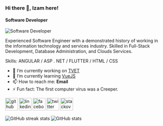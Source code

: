 ### Hi there 👋, Izam here!
#### Software Developer
![Software Developer](https://i.ibb.co/R0hgxGq/Nasharul-izam.png)

Experienced Software Engineer with a demonstrated history of working in the information technology and services industry. Skilled in Full-Stack Development, Database Administration, and Clouds Services.

Skills:  ANGULAR / ASP . NET / FLUTTER / HTML / CSS

- 🔭 I’m currently working on [TVET](https://github.com/ijmmni99/project-tvet) 
- 🌱 I’m currently learning [VueJS](https://vuejs.org/) 
- 📫 How to reach me: **Email** 
- ⚡ Fun fact: The first computer virus was a Creeper. 


[<img src='https://cdn.jsdelivr.net/npm/simple-icons@3.0.1/icons/github.svg' alt='github' height='40'>](https://github.com/ijmmni99)  [<img src='https://cdn.jsdelivr.net/npm/simple-icons@3.0.1/icons/linkedin.svg' alt='linkedin' height='40'>](https://www.linkedin.com/in/mohamad-nasharul-izam-996441223/)  [<img src='https://cdn.jsdelivr.net/npm/simple-icons@3.0.1/icons/facebook.svg' alt='facebook' height='40'>](https://www.facebook.com/nasharul.izam)  [<img src='https://cdn.jsdelivr.net/npm/simple-icons@3.0.1/icons/twitter.svg' alt='twitter' height='40'>](https://twitter.com/ijmmni_)  [<img src='https://cdn.jsdelivr.net/npm/simple-icons@3.0.1/icons/stackoverflow.svg' alt='stackoverflow' height='40'>](https://stackoverflow.com/users/11849900/ijamnyz)  

![GitHub streak stats](https://github-readme-streak-stats.herokuapp.com/?user=ijmmni99) ![GitHub stats](https://github-readme-stats.vercel.app/api?username=ijmmni99&show_icons=true&count_private=true)  

